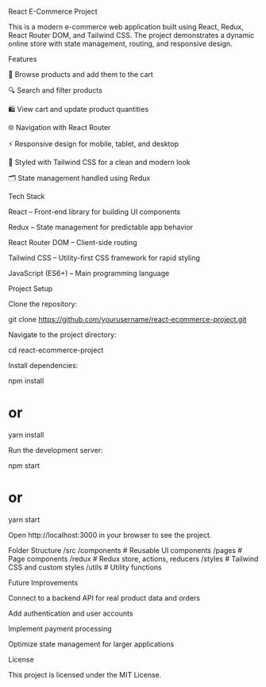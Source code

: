 React E-Commerce Project

This is a modern e-commerce web application built using React, Redux, React Router DOM, and Tailwind CSS. The project demonstrates a dynamic online store with state management, routing, and responsive design.

Features

🛒 Browse products and add them to the cart

🔍 Search and filter products

🛍️ View cart and update product quantities

🌐 Navigation with React Router

⚡ Responsive design for mobile, tablet, and desktop

🎨 Styled with Tailwind CSS for a clean and modern look

🗂️ State management handled using Redux

Tech Stack

React – Front-end library for building UI components

Redux – State management for predictable app behavior

React Router DOM – Client-side routing

Tailwind CSS – Utility-first CSS framework for rapid styling

JavaScript (ES6+) – Main programming language

Project Setup

Clone the repository:

git clone https://github.com/yourusername/react-ecommerce-project.git


Navigate to the project directory:

cd react-ecommerce-project


Install dependencies:

npm install
# or
yarn install


Run the development server:

npm start
# or
yarn start


Open http://localhost:3000
 in your browser to see the project.

Folder Structure
/src
  /components   # Reusable UI components
  /pages        # Page components
  /redux        # Redux store, actions, reducers
  /styles       # Tailwind CSS and custom styles
  /utils        # Utility functions

Future Improvements

Connect to a backend API for real product data and orders

Add authentication and user accounts

Implement payment processing

Optimize state management for larger applications

License

This project is licensed under the MIT License.
